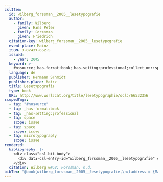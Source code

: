 ```yaml
---
cslItem:
  id: wilberg_forssman__2005__lesetypografie
  author:
    - family: Wilberg
      given: Hans Peter
    - family: Forssman
      given: Friedrich
  citation-key: wilberg_forssman__2005__lesetypografie
  event-place: Mainz
  ISBN: 3-87439-652-5
  issued:
    - year: 2005
  keyword: >-
    #nosource;_has-format:book;_has-setting:professional;collection::space::space::microtypography
  language: de
  publisher: Hermann Schmidt
  publisher-place: Mainz
  title: Lesetypografie
  type: book
  URL: http://www.worldcat.org/title/lesetypographie/oclc/66532356
scopedTags:
  - tag: "#nosource"
  - tag: _has-format:book
  - tag: _has-setting:professional
  - tag: space
    scope: issue
  - tag: space
    scope: issue
  - tag: microtypography
    scope: issue
rendered:
  bibliography: |-
    <div class="csl-bib-body">
      <div data-csl-entry-id="wilberg_forssman__2005__lesetypografie" class="csl-entry">Wilberg, H. P., &#38; Forssman, F. n.d.. <i>Lesetypografie</i>. Hermann Schmidt. http://www.worldcat.org/title/lesetypographie/oclc/66532356</div>
    </div>
  citation: Wilberg &#38; Forssman, n.d.
bibTex: "@book{wilberg_forssman__2005__lesetypografie,\n\taddress = {Mainz},\n\tauthor = {Wilberg, Hans Peter and Forssman, Friedrich},\n\tpublisher = {Hermann Schmidt},\n\ttitle = {Lesetypografie},\n}\n\n"
---
```

